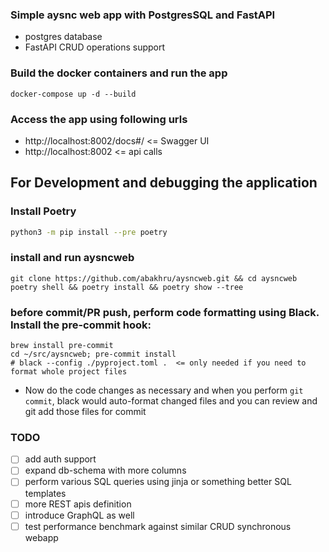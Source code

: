 ### Simple aysnc web app with PostgresSQL and FastAPI 

- postgres database
- FastAPI CRUD operations support

### Build the docker containers and run the app
```
docker-compose up -d --build
```

### Access the app using following urls
- http://localhost:8002/docs#/ <= Swagger UI
- http://localhost:8002  <= api calls

## For Development and debugging the application

### Install Poetry
```.bash
python3 -m pip install --pre poetry
```

### install and run aysncweb
```.env
git clone https://github.com/abakhru/aysncweb.git && cd aysncweb
poetry shell && poetry install && poetry show --tree
```

### before commit/PR push, perform code formatting using Black. Install the pre-commit hook:
```
brew install pre-commit
cd ~/src/aysncweb; pre-commit install
# black --config ./pyproject.toml .  <= only needed if you need to format whole project files
```
- Now do the code changes as necessary and when you perform `git commit`, black would auto-format changed files and you can review and git add those files for commit
 
### TODO
- [ ] add auth support
- [ ] expand db-schema with more columns
- [ ] perform various SQL queries using jinja or something better SQL templates
- [ ] more REST apis definition
- [ ] introduce GraphQL as well
- [ ] test performance benchmark against similar CRUD synchronous webapp